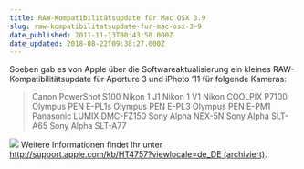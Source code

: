 ```yaml
---
title: RAW-Kompatibilitätsupdate für Mac OSX 3.9
slug: raw-kompatibilitatsupdate-fur-mac-osx-3-9
date_published: 2011-11-13T00:43:50.000Z
date_updated: 2018-08-22T09:38:27.000Z
---
```


Soeben gab es von Apple über die Softwareaktualisierung ein kleines RAW-Kompatibilitätsupdate für Aperture 3 und iPhoto ’11 für folgende Kameras:

> Canon PowerShot S100
> Nikon 1 J1
> Nikon 1 V1
> Nikon COOLPIX P7100
> Olympus PEN E-PL1s
> Olympus PEN E-PL3
> Olympus PEN E-PM1
> Panasonic LUMIX DMC-FZ150
> Sony Alpha NEX-5N
> Sony Alpha SLT-A65
> Sony Alpha SLT-A77

[![](//picdump.thafaker.de/2011/11/Bildschirmfoto-2011-11-13-um-01.37.16-494x580.png)](__GHOST_URL__/raw-kompatibilitatsupdate-fur-mac-osx-3-9/bildschirmfoto-2011-11-13-um-01-37-16/)
Weitere Informationen findet Ihr unter [http://support.apple.com/kb/HT4757?viewlocale=de_DE (archiviert)](http://web.archive.org/web/20120626092902/http://support.apple.com/kb/HT4757?viewlocale=de_DE).
